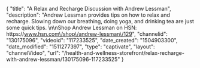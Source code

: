 {
    "title": "A Relax and Recharge Discussion with Andrew Lessman",
    "description": "Andrew Lessman provides tips on how to relax and recharge. Slowing down our breathing, doing yoga, and drinking tea are just some quick tips. \n\nShop Andrew Lessman on HSN: https:\/\/www.hsn.com\/shop\/andrew-lessman\/129",
    "channelid": "130175096",
    "videoid": "117233525",
    "date_created": "1504903300",
    "date_modified": "1511277397",
    "type": "captivate",
    "layout": "channelVideo",
    "url": "\/health-and-wellness-storefront\/relax-recharge-with-andrew-lessman\/130175096-117233525"
}